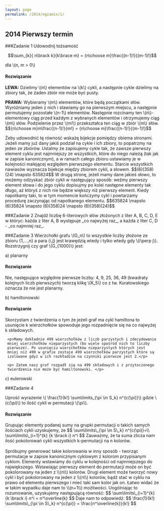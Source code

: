 ```yaml
---
layout: page
permalink: /2014/egzamin/1/
---
```


## 2014 Pierwszy termin

###Zadanie 1
Udowodnij tożsamość

$$\sum_{k}{ n\brack k}{k\brace m} = {n\choose m}\frac{(n-1)!}{(m-1)!}$$

dla \\(n, m > 0\\)

<div data-collapse>
  <h4 class="collapsible">Rozwiązanie</h4>
  <div class="solution">
    <p>
      <b>LEWA:</b> Dzielimy \(n\) elementów na \(k\) cykli, a następnie cykle dzielimy na
      zbiory tak, że żaden zbiór nie może być pusty.
    </p>
    <p>
      <b>PRAWA:</b> Wybieramy \(m\) elementów, które będą początkami słów. Wyróżniamy jeden z nich
      i stawiamy go na pierwszym miejscu, a następnie permutujemy pozostałe \(n-1\) elementów.
      Następnie rozcinamy ten \(n\)-elementowy ciąg przed każdym z wybranych elementów i
      otrzymujemy ciąg \(m\) słów. Podzielenie przez \(m!\) przekształca ten ciąg w zbiór \(m\) słów.
      $${n\choose m}m\frac{(n-1)!}{m!} = {n\choose m}\frac{(n-1)!}{(m-1)!}$$
    </p>
    <p>
      Żeby udowodnić tę równość wskażę bijekcje pomiędzy obiema stronami. Jeżeli mamy już dany jakiś
      podział na cykle i ich zbiory, to popatrzmy na jeden ze zbiórów. Ustalmy że zapisujemy cykle tak,
      że zawsze pierwszy element cyklu jest najmniejszy ze wszystkich, które do niego należą (tak jak w zapisie kanonicznym),
      a w ramach całego zbioru ustawiamy je w kolejności malejącej względem pierwszego elementu.
      Starcie wszystkich nawiasów wyznacza bijekcje między zbiorem cykli, a słowem.
      $$(6)(358)(24) \mapsto 635824$$
      W drugą stronę, jeżeli mamy dane jakieś słowo, to możemy odzyskać zbiór cykli w następujący sposób:
      weźmy pierwszy element słowa i do jego cyklu dopisujmy po kolei następne elementy tak długo, aż
      któryś z nich nie będzie większy niż pierwszy element. Kiedy napotkamy taki, to w tym momencie kończymy cykl
      i powtarzamy procedurę zaczynając od napotkanego elementu.
      $$635824 \mapsto (6)35824 \mapsto (6)(358)24 \mapsto (6)(358)(24)$$
    </p>
</div>
</div>
###Zadanie 2
Znajdź liczbę 6-literowych słów złożonych z liter A, B, C, D, E w
któryc: każda z liter A, B występuje _co najwyżej raz_, a każda z liter 
C, D - _co najmniej raz_.

###Zadanie 3
Wierzchołki grafu \\(G\_n\\) to wszystkie liczby złożone ze zbioru
{1,...,n} a para {i,j} jest krawędzią wtedy i tylko wtedy gdy 
\\(i\perp j\\). Rozstrzygnij czy graf \\(G\_{1000}\\) jest:

a) planarny

<div data-collapse>
  <h4 class="collapsible">Rozwiązanie</h4>
  <div class="solution">
     Nie, następujące względnie pierwsze liczby: 4, 9, 25, 36, 49
     (kwadraty kolejnych liczb pierwszych) 
     tworzą klikę \(K_5\) co z tw.
     Kuratowskiego oznacza że nie jest planarny.

  </div>
</div>

b) hamiltonowski

<div data-collapse>
  <h4 class="collapsible">Rozwiązanie</h4>
  <div class="solution">
     <p>Skorzystam z twierdzenia o tym że jeżeli graf ma cykl hamiltona to
     usunięcie k wierzchołków spowoduje jego rozpadnięcie się na co 
     najwyżej k składowych. </p>

     <p>Mamy dokładnie 499 wierzchołków z liczb parzystych i zdecydowanie
     mniej wierzchołków nieparzystych (bo wiele spośród nich to liczby
     pierwsze). Po usunięciu wierzchołków nieparzystych których jest 
     mniej niż 499 w grafie zostaje 499 wierzchołków parzystych które są
     izolowane gdyż w ich rozkładzie na czynniki pierwsze jest 2.</p>

     <p> Zatem nasz graf rozpadł się na 499 składowych i z przytoczonego
     twierdzenia nie może być hamiltonowski. </p>    
  </div>
</div>

c) eulerowski

###Zadanie 4

Uprość wyrażenie \\( \frac{1}{k!} \sum\limits\_{\pi \in S\_k} n^{c(\pi)}\\) gdzie \\(c(\pi)\\) to ilość cykli w permutacji \\(\pi\\).
<div data-collapse>
  <h4 class="collapsible">Rozwiązanie</h4>
  <div class="solution">
    <p>
	Grupując elementy podanej sumy na grupki permutacji o takich samych ilościach cykli uzyskujemy, że
	$$ \sum\limits\_{\pi \in S\_k} n^{c(\pi)}=\\
	  \sum\limits\_{i=1}^{k} {k \brack i} n^i   $$
	Zauważmy, że ta suma zlicza nam ilość pokolorowań cykli wszystkich k-permutacji na n kolorów. <br><br>
	Spróbujmy generować takie kolorowania w inny sposób - tworząc permutacje w zapisie kanonicznym cyklowym z kolorom przypisanym cyklom.
	Elementy wstawiamy do cyklu w kolejności od najmniejszego do największego.
	Wstawiając pierwszy element do permutacji może on być pokolorowany na jeden z \\(n\\) kolorów.
	Drugi element może tworzyć nowy cykl i być pokolorowany na jeden z \\(n\\) kolorów,
	bądź stać w cyklu na prawo od elementu pierwszego i mieć taki sam kolor jak on.
	Łatwo widać że w takim wypadku daje nam to \\(n+1\\) możliwości. Uogólniając to rozumowanie, uzyskujemy następującą równość:
	$$   \sum\limits\_{i=1}^{k} {k \brack i} n^i =  n^\overline{k} $$
	Daje nam to odpowiedź:
$$ 	\frac{1}{k!} \sum\limits\_{\pi \in S\_k} n^{c(\pi)} = \frac{n^\overline{k}}{k!} $$
	 </p>
  </div>
</div>
